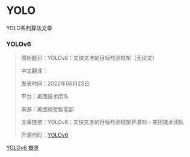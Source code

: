 # YOLO

YOLO系列算法文章

### YOLOv6
> 原始题目：YOLOv6：又快又准的目标检测框架（无论文）
> 
> 中文翻译：
>
> 发表时间：2022年06月23日
> 
> 平台：美团技术团队
> 
> 来源：美团视觉智能部
>
> 文章链接：YOLOv6：又快又准的目标检测框架开源啦 - 美团技术团队
>
> 开源代码：[YOLOv6](https://github.com/meituan/YOLOv6)

[YOLOv6 概览](YOLOv6概览.pdf)
​
